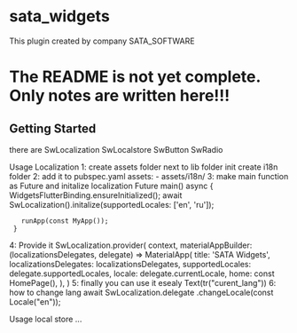 # sata_widgets

This plugin created by company SATA_SOFTWARE

# The README is not yet complete. Only notes are written here!!!
## Getting Started

there are
SwLocalization
SwLocalstore
SwButton
SwRadio

Usage Localization
1: create assets folder next to lib folder init create i18n folder
2: add it to pubspec.yaml 
     assets:
       - assets/i18n/
3: make main function as Future and initalize localization
     Future<void> main() async {
       WidgetsFlutterBinding.ensureInitialized();
       await SwLocalization().initalize(supportedLocales: ['en', 'ru']);

       runApp(const MyApp());
     }
4: Provide it
   SwLocalization.provider(
      context,
      materialAppBuilder: (localizationsDelegates, delegate) => MaterialApp(
        title: 'SATA Widgets',
        localizationsDelegates: localizationsDelegates,
        supportedLocales: delegate.supportedLocales,
        locale: delegate.currentLocale,
        home: const HomePage(),
      ),
    )
5: finally you can use it esealy
   Text(tr("curent_lang"))
6: how to change lang
    await SwLocalization.delegate
           .changeLocale(const Locale("en"));

Usage local store
...

 
